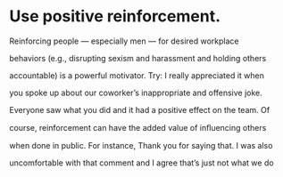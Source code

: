 # Use positive reinforcement.

Reinforcing people — especially men — for desired workplace

behaviors (e.g., disrupting sexism and harassment and holding others

accountable) is a powerful motivator. Try: I really appreciated it when

you spoke up about our coworker’s inappropriate and offensive joke.

Everyone saw what you did and it had a positive effect on the team. Of

course, reinforcement can have the added value of inﬂuencing others

when done in public. For instance, Thank you for saying that. I was also

uncomfortable with that comment and I agree that’s just not what we do
